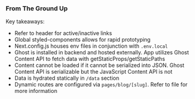 ### From The Ground Up

Key takeaways:

-   Refer to header for active/inactive links
-   Global styled-components allows for rapid prototyping
-   Next.config.js houses env files in conjunction with `.env.local`
-   Ghost is installed in backend and hosted externally. App utilizes Ghost Content API to fetch data with getStaticProps/getStaticPaths
-   Content cannot be loaded if it cannot be serialized into JSON. Ghost Content API is serializable but the JavaScript Content API is not
-   Data is hydrated statically in `/data` section
-   Dynamic routes are configured via `pages/blog/[slug]`. Refer to file for more information
